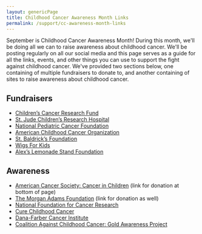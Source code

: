 ```yaml
---
layout: genericPage
title: Childhood Cancer Awareness Month Links
permalink: /support/cc-awareness-month-links
---
```


September is Childhood Cancer Awareness Month! During this month, we'll be doing all we can to raise awareness about childhood cancer. We'll be posting regularly on all our social media and this page serves as a guide for all the links, events, and other things you can use to support the fight against childhood cancer. We've provided two sections below, one containing of multiple fundraisers to donate to, and another containing of sites to raise awareness about childhood cancer.  

## Fundraisers

- [Children’s Cancer Research Fund](https://childrenscancer.org/childhood-cancer-awareness-month/)
- [St. Jude Children’s Research Hospital](https://www.stjude.org/give/donate-to-childhood-cancer-and-research.html)
- [National Pediatric Cancer Foundation](https://nationalpcf.org/donate/)
- [American Childhood Cancer Organization](https://www.acco.org/donate/)
- [St. Baldrick’s Foundation](https://www.stbaldricks.org/give)
- [Wigs For Kids](https://www.wigsforkids.org/)
- [Alex’s Lemonade Stand Foundation](https://www.alexslemonade.org/contribute/7)

## Awareness

- [American Cancer Society: Cancer in Children](https://www.cancer.org/cancer/cancer-in-children.html) (link for donation at bottom of page)
- [The Morgan Adams Foundation](https://www.morganadamsfoundation.org/gogold/) (link for donation as well)
- [National Foundation for Cancer Research](https://www.nfcr.org/cancer-types/childhood-cancer/)
- [Cure Childhood Cancer](https://curechildhoodcancer.org/childhood-cancer-awareness-month/)
- [Dana-Farber Cancer Institute](http://www.danafarberbostonchildrens.org/for-families/childhood-cancer-awareness-month.aspx)
- [Coalition Against Childhood Cancer: Gold Awareness Project](https://cac2.org/interest-groups/awareness/gold-awareness-project/)